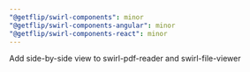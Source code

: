 ```yaml
---
"@getflip/swirl-components": minor
"@getflip/swirl-components-angular": minor
"@getflip/swirl-components-react": minor
---
```


Add side-by-side view to swirl-pdf-reader and swirl-file-viewer
